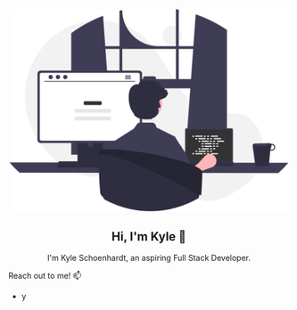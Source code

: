 <div style="text-align: center;"><img src = "images/programming.svg" style="width: 500px;">

## Hi, I'm Kyle :wave:
I'm Kyle Schoenhardt, an aspiring Full Stack Developer.
</div>

Reach out to me! :mailbox:
* y